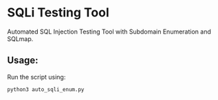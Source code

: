 # SQLi Testing Tool
Automated SQL Injection Testing Tool with Subdomain Enumeration and SQLmap.
## Usage:
Run the script using:
```bash
python3 auto_sqli_enum.py
```
